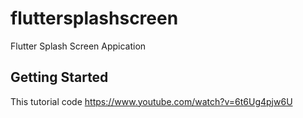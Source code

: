 # fluttersplashscreen

Flutter Splash Screen Appication

## Getting Started

This tutorial code
https://www.youtube.com/watch?v=6t6Ug4pjw6U
